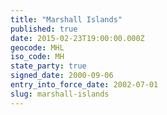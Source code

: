 ```yaml
---
title: "Marshall Islands"
published: true
date: 2015-02-23T19:00:00.000Z
geocode: MHL
iso_code: MH
state_party: true
signed_date: 2000-09-06
entry_into_force_date: 2002-07-01
slug: marshall-islands
---
```

